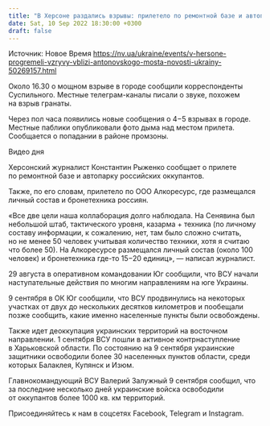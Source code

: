 ```yaml
---
title: "В Херсоне раздались взрывы: прилетело по ремонтной базе и автопарку оккупантов — журналист"
date: Sat, 10 Sep 2022 18:30:00 +0300
draft: false
---
```

Источник: Новое Время https://nv.ua/ukraine/events/v-hersone-progremeli-vzryvy-vblizi-antonovskogo-mosta-novosti-ukrainy-50269157.html


Около 16.30 о мощном взрыве в городе сообщили корреспонденты Суспильного. Местные телеграм-каналы писали о звуке, похожем на взрыв гранаты.

Через пол часа появились новые сообщения о 4−5 взрывах в городе. Местные паблики опубликовали фото дыма над местом прилета. Сообщается о попадании в районе промзоны.

 Видео дня   

Херсонский журналист Константин Рыженко сообщает о прилете по ремонтной базе и автопарку российских оккупантов.

Также, по его словам, прилетело по ООО Алкоресурс, где размещался личный состав и бронетехника россиян.

«Все две цели наша коллаборация долго наблюдала. На Сенявина был небольшой штаб, тактического уровня, казарма + техника (по личному составу информации, к сожалению, нет, там было сложно считать, но не менее 50 человек учитывая количество техники, хотя я считаю что более 50). На Алкоресурсе размещался личный состав (около 100 человек) и бронетехника где-то 15−20 единиц», — написал журналист.

29 августа в оперативном командовании Юг сообщили, что ВСУ начали наступательные действия по многим направлениям на юге Украины.

9 сентября в ОК Юг сообщили, что ВСУ продвинулись на некоторых участках от двух до нескольких десятков километров и пообещали позже сообщить, какие именно населенные пункты были освобождены.

Также идет деоккупация украинских территорий на восточном направлении. 1 сентября ВСУ пошли в активное контрнаступление в Харьковской области. По состоянию на 9 сентября украинские защитники освободили более 30 населенных пунктов области, среди которых Балаклея, Купянск и Изюм.

Главнокомандующий ВСУ Валерий Залужный 9 сентября сообщил, что за последние несколько дней украинские войска освободили от оккупантов более 1000 кв. км территорий.

Присоединяйтесь к нам в соцсетях Facebook, Telegram и Instagram.
